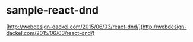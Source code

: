 sample-react-dnd
===================

[http://webdesign-dackel.com/2015/06/03/react-dnd/](http://webdesign-dackel.com/2015/06/03/react-dnd/)
